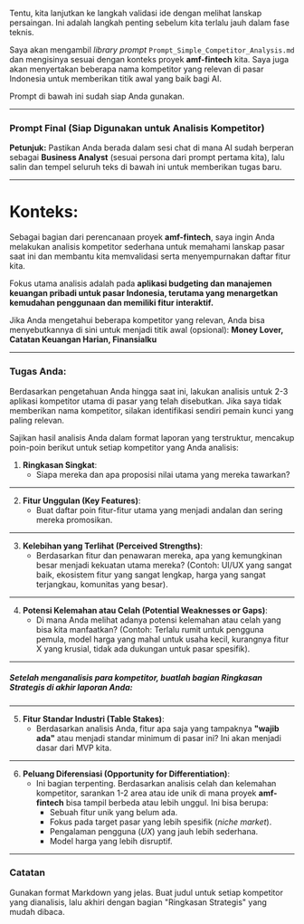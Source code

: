 Tentu, kita lanjutkan ke langkah validasi ide dengan melihat lanskap persaingan. Ini adalah langkah penting sebelum kita terlalu jauh dalam fase teknis.

Saya akan mengambil *library prompt* `Prompt_Simple_Competitor_Analysis.md` dan mengisinya sesuai dengan konteks proyek **amf-fintech** kita. Saya juga akan menyertakan beberapa nama kompetitor yang relevan di pasar Indonesia untuk memberikan titik awal yang baik bagi AI.

Prompt di bawah ini sudah siap Anda gunakan.

---

### **Prompt Final (Siap Digunakan untuk Analisis Kompetitor)**

**Petunjuk:** Pastikan Anda berada dalam sesi chat di mana AI sudah berperan sebagai **Business Analyst** (sesuai persona dari prompt pertama kita), lalu salin dan tempel seluruh teks di bawah ini untuk memberikan tugas baru.

---

# Konteks:
Sebagai bagian dari perencanaan proyek **amf-fintech**, saya ingin Anda melakukan analisis kompetitor sederhana untuk memahami lanskap pasar saat ini dan membantu kita memvalidasi serta menyempurnakan daftar fitur kita.

Fokus utama analisis adalah pada **aplikasi budgeting dan manajemen keuangan pribadi untuk pasar Indonesia, terutama yang menargetkan kemudahan penggunaan dan memiliki fitur interaktif.**

Jika Anda mengetahui beberapa kompetitor yang relevan, Anda bisa menyebutkannya di sini untuk menjadi titik awal (opsional):
**Money Lover, Catatan Keuangan Harian, Finansialku**

---
### Tugas Anda:
Berdasarkan pengetahuan Anda hingga saat ini, lakukan analisis untuk 2-3 aplikasi kompetitor utama di pasar yang telah disebutkan. Jika saya tidak memberikan nama kompetitor, silakan identifikasi sendiri pemain kunci yang paling relevan.

Sajikan hasil analisis Anda dalam format laporan yang terstruktur, mencakup poin-poin berikut untuk setiap kompetitor yang Anda analisis:


1.  **Ringkasan Singkat**:
    * Siapa mereka dan apa proposisi nilai utama yang mereka tawarkan?
---
2.  **Fitur Unggulan (Key Features)**:
    * Buat daftar poin fitur-fitur utama yang menjadi andalan dan sering mereka promosikan.
---
3.  **Kelebihan yang Terlihat (Perceived Strengths)**:
    * Berdasarkan fitur dan penawaran mereka, apa yang kemungkinan besar menjadi kekuatan utama mereka? (Contoh: UI/UX yang sangat baik, ekosistem fitur yang sangat lengkap, harga yang sangat terjangkau, komunitas yang besar).
---
4.  **Potensi Kelemahan atau Celah (Potential Weaknesses or Gaps)**:
    * Di mana Anda melihat adanya potensi kelemahan atau celah yang bisa kita manfaatkan? (Contoh: Terlalu rumit untuk pengguna pemula, model harga yang mahal untuk usaha kecil, kurangnya fitur X yang krusial, tidak ada dukungan untuk pasar spesifik).
---
##### Setelah menganalisis para kompetitor, buatlah bagian Ringkasan Strategis di akhir laporan Anda:
---
5.  **Fitur Standar Industri (Table Stakes)**:
    * Berdasarkan analisis Anda, fitur apa saja yang tampaknya **"wajib ada"** atau menjadi standar minimum di pasar ini? Ini akan menjadi dasar dari MVP kita.
---
6.  **Peluang Diferensiasi (Opportunity for Differentiation)**:
    * Ini bagian terpenting. Berdasarkan analisis celah dan kelemahan kompetitor, sarankan 1-2 area atau ide unik di mana proyek **amf-fintech** bisa tampil berbeda atau lebih unggul. Ini bisa berupa:
        * Sebuah fitur unik yang belum ada.
        * Fokus pada target pasar yang lebih spesifik (*niche market*).
        * Pengalaman pengguna (*UX*) yang jauh lebih sederhana.
        * Model harga yang lebih disruptif.
---
### Catatan
Gunakan format Markdown yang jelas. Buat judul untuk setiap kompetitor yang dianalisis, lalu akhiri dengan bagian "Ringkasan Strategis" yang mudah dibaca.